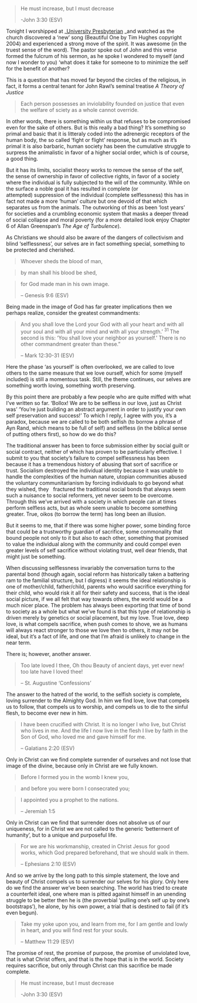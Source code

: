 > He must increase, but I must decrease
> 
> -John 3:30 (ESV)

Tonight I worshipped at _<a title="University Presbyterian Church" href="http://upc.org" target="_blank">University Presbyterian</a> _and watched as the church discovered a &#8216;new&#8217; song (Beautiful One by Tim Hughes copyright 2004) and experienced a strong move of the spirit. It was awesome (in the truest sense of the word). The pastor spoke out of John and this verse formed the fulcrum of his sermon, as he spoke I wondered to myself (and now I wonder to you) &#8216;what does it take for someone to to minimize the self for the benefit of another?

This is a question that has moved far beyond the circles of the religious, in fact, it forms a central tenant for John Rawl&#8217;s seminal treatise _A Theory of Justice_

> Each person possesses an inviolability founded on justice that even the welfare of sciety as a whole cannot override.

In other words, there is something within us that refuses to be compromised even for the sake of others. But is this really a bad thing? It&#8217;s something so primal and basic that it is litteraly coded into the adrenergic receptors of the human body, the so called &#8216;fight or flight&#8217; response, but as much as it&#8217;s primal it is also barbaric, human society has been the cumulative struggle to surpress the animalistic in favor of a higher social order, which is of course, a good thing.

But it has its limits, socialist theory works to remove the sense of the self, the sense of ownership in favor of collective rights, in favor of a society where the individual is fully subjected to the will of the community. While on the surface a noble goal it has resulted in complete (or attempted) suppression of the individual (complete selflessness) this has in fact not made a more &#8216;human&#8217; culture but one devoid of that which separates us from the animals. The outworking of this as been &#8216;lost years&#8217; for societies and a crumbling economic system that masks a deeper thread of social collapse and moral poverty (for a more detailed look enjoy Chapter 6 of Allan Greenspan&#8217;s _The Age of Turbulence_).

As Christians we should also be aware of the dangers of collectivism and blind &#8216;selflessness&#8217;, our selves are in fact something special, something to be protected and cherished.

> Whoever sheds the blood of man,

> by man shall his blood be shed,

> for God made man in his own image.
> 
> &#8211; Genesis 9:6 (ESV)

Being made in the image of God has far greater implications then we perhaps realize, consider the greatest commandments:

> And you shall love the Lord your God with all your heart and with all your soul and with all your mind and with all your strength.’ <sup>31 </sup>The second is this: ‘You shall love your neighbor as yourself.’ There is no other commandment greater than these.”
> 
> &#8211; Mark 12:30-31 (ESV)

Here the phase &#8216;as yourself&#8217; is often overlooked, we are called to love others to the same measure that we love ourself, which for some (myself included) is still a momentous task. Still, the theme continues, our selves are something worth loving, something worth preserving.

By this point there are probably a few people who are quite miffed with what I&#8217;ve written so far. &#8216;Bollox! We are to be selfless in our love, just as Christ was&#8217; &#8216;You&#8217;re just building an abstract argument in order to justify your own self preservation and success!&#8217; To which I reply, I agree with you, it&#8217;s a paradox, because we are called to be both selfish (to borrow a phrase of Ayn Rand, which means to be full of self) and selfless (in the biblical sense of putting others first), so how do we do this?

The traditional answer has been to force submission either by social guilt or social contract, neither of which has proven to be particularly effective. I submit to you that society&#8217;s failure to compel selflessness has been because it has a tremendous history of abusing that sort of sacrifice or trust. Socialism destroyed the individual identity because it was unable to handle the complexities of the human nature, utopian communities abused the voluntary communitarianism by forcing individuals to go beyond what they wished, they   fractured the traditional social bonds that always seem such a nuisance to social reformers, yet never seem to be overcome. Through this we&#8217;ve arrived with a society in which people can at times perform selfless acts, but as whole seem unable to become something greater. True, oikos (to borrow the term) has long been an illusion.

But it seems to me, that if there was some higher power, some binding force that could be a trustworthy guardian of sacrifice, some commonality that bound people not only to it but also to each other, something that promised to value the individual along with the community and could compel even greater levels of self sacrifice without violating trust, well dear friends, that might just be something.

When discussing selflessness invariably the conversation turns to the parental bond (though again, social reform has historically taken a battering ram to the familial structure, but I digress) it seems the ideal relationship is one of mother/child, father/child, parents who would sacrifice everything for their child, who would risk it all for their safety and success, that is the ideal social picture, if we all felt that way towards others, the world would be a much nicer place. The problem has always been exporting that time of bond to society as a whole but what we&#8217;ve found is that this type of relationship is driven merely by genetics or social placement, but my love. True love, deep love, is what compels sacrifice, when push comes to shove, we as humans will always react stronger to those we love then to others, it may not be ideal, but it&#8217;s a fact of life, and one that I&#8217;m afraid is unlikely to change in the near term.

There is; however, another answer.

> Too late loved I thee, Oh thou Beauty of ancient days, yet ever new! too late have I loved thee!
> 
> &#8211; St. Augustine &#8216;Confessions&#8217;

The answer to the hatred of the world, to the selfish society is complete, loving surrender to the Almighty God. In him we find love, love that compels us to follow, that compels us to worship, and compels us to die to the sinful flesh, to become ever new in him.

> I have been crucified with Christ. It is no longer I who live, but Christ who lives in me. And the life I now live in the flesh I live by faith in the Son of God, who loved me and gave himself for me.
> 
> &#8211; Galatians 2:20 (ESV)

Only in Christ can we find complete surrender of ourselves and not lose that image of the divine, because only in Christ are we fully known.

> Before I formed you in the womb I knew you,

> and before you were born I consecrated you;

> I appointed you a prophet to the nations.
> 
> &#8211; Jeremiah 1:5

Only in Christ can we find that surrender does not absolve us of our uniqueness, for in Christ we are not called to the generic &#8216;betterment of humanity&#8217;, but to a unique and purposeful life.

> For we are his workmanship, created in Christ Jesus for good works, which God prepared beforehand, that we should walk in them.
> 
> &#8211; Ephesians 2:10 (ESV)

And so we arrive by the long path to this simple statement, the love and beauty of Christ compels us to surrender our selves for his glory. Only here do we find the answer we&#8217;ve been searching. The world has tried to create a counterfeit ideal, one where man is pitted against himself in an unending struggle to be better then he is (the proverbial &#8216;pulling one&#8217;s self up by one&#8217;s bootstraps&#8217;), he alone, by his own power, a trial that is destined to fail (if it&#8217;s even begun).

> Take my yoke upon you, and learn from me, for I am gentle and lowly in heart, and you will find rest for your souls.
> 
> &#8211; Matthew 11:29 (ESV)

The promise of rest, the promise of purpose, the promise of unviolated love, that is what Christ offers, and that is the hope that is in the world. Society requires sacrifice, but only through Christ can this sacrifice be made complete.

> He must increase, but I must decrease
> 
> -John 3:30 (ESV)